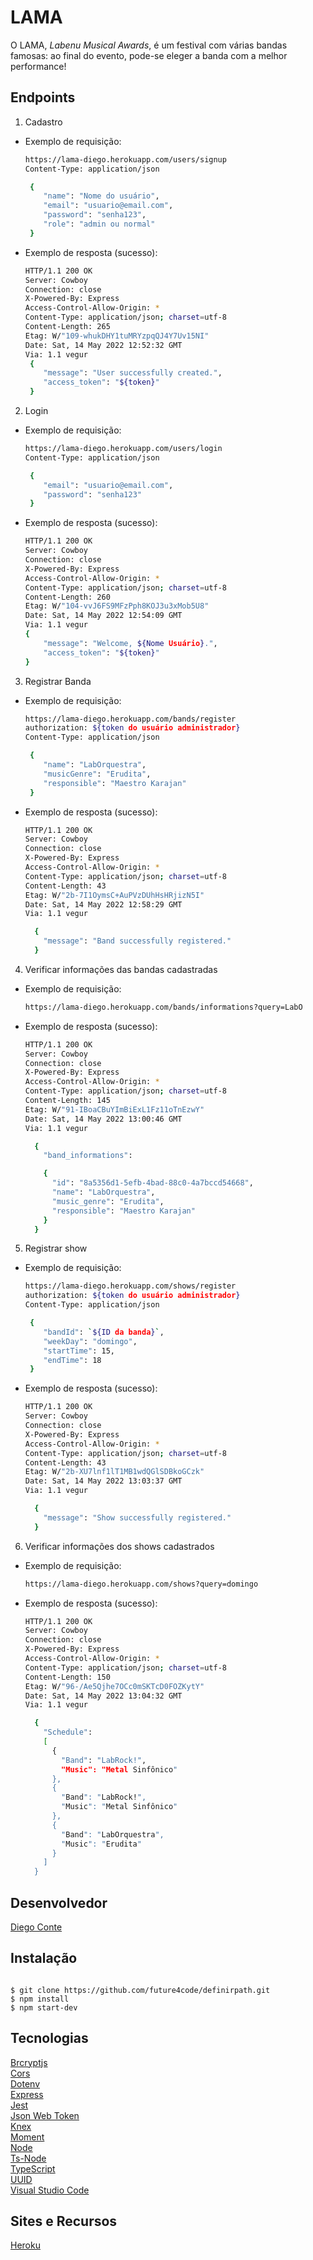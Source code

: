 # LAMA

O LAMA, _Labenu Musical Awards_, é um festival com várias bandas famosas: ao final do evento, pode-se eleger a banda com a melhor performance!

## Endpoints

1. Cadastro

- Exemplo de requisição:

  ```bash
  https://lama-diego.herokuapp.com/users/signup
  Content-Type: application/json

   {
      "name": "Nome do usuário",
      "email": "usuario@email.com",
      "password": "senha123",
      "role": "admin ou normal"
   }
  ```

- Exemplo de resposta (sucesso):

  ```bash
  HTTP/1.1 200 OK
  Server: Cowboy
  Connection: close
  X-Powered-By: Express
  Access-Control-Allow-Origin: *
  Content-Type: application/json; charset=utf-8
  Content-Length: 265
  Etag: W/"109-whukDHY1tuMRYzpqQJ4Y7Uv15NI"
  Date: Sat, 14 May 2022 12:52:32 GMT
  Via: 1.1 vegur
   {
      "message": "User successfully created.",
      "access_token": "${token}"
   }
  ```

2. Login

- Exemplo de requisição:

  ```bash
  https://lama-diego.herokuapp.com/users/login
  Content-Type: application/json

   {
      "email": "usuario@email.com",
      "password": "senha123"
   }
  ```

- Exemplo de resposta (sucesso):

  ```bash
  HTTP/1.1 200 OK
  Server: Cowboy
  Connection: close
  X-Powered-By: Express
  Access-Control-Allow-Origin: *
  Content-Type: application/json; charset=utf-8
  Content-Length: 260
  Etag: W/"104-vvJ6FS9MFzPph8KOJ3u3xMob5U8"
  Date: Sat, 14 May 2022 12:54:09 GMT
  Via: 1.1 vegur
  {
      "message": "Welcome, ${Nome Usuário}.",
      "access_token": "${token}"
  }
  ```

3. Registrar Banda

- Exemplo de requisição:

  ```bash
  https://lama-diego.herokuapp.com/bands/register
  authorization: ${token do usuário administrador}
  Content-Type: application/json

   {
      "name": "LabOrquestra",
      "musicGenre": "Erudita",
      "responsible": "Maestro Karajan"
   }
  ```

- Exemplo de resposta (sucesso):

  ```bash
  HTTP/1.1 200 OK
  Server: Cowboy
  Connection: close
  X-Powered-By: Express
  Access-Control-Allow-Origin: *
  Content-Type: application/json; charset=utf-8
  Content-Length: 43
  Etag: W/"2b-7I1OymsC+AuPVzDUhHsHRjizN5I"
  Date: Sat, 14 May 2022 12:58:29 GMT
  Via: 1.1 vegur

    {
      "message": "Band successfully registered."
    }
  ```

4. Verificar informações das bandas cadastradas

- Exemplo de requisição:

  ```bash
  https://lama-diego.herokuapp.com/bands/informations?query=LabO
  ```

- Exemplo de resposta (sucesso):

  ```bash
  HTTP/1.1 200 OK
  Server: Cowboy
  Connection: close
  X-Powered-By: Express
  Access-Control-Allow-Origin: *
  Content-Type: application/json; charset=utf-8
  Content-Length: 145
  Etag: W/"91-IBoaCBuYImBiExL1Fz11oTnEzwY"
  Date: Sat, 14 May 2022 13:00:46 GMT
  Via: 1.1 vegur

    {
      "band_informations": 

      {
        "id": "8a5356d1-5efb-4bad-88c0-4a7bccd54668",
        "name": "LabOrquestra",
        "music_genre": "Erudita",
        "responsible": "Maestro Karajan"
      }
    }
  ```

5. Registrar show

- Exemplo de requisição:

  ```bash
  https://lama-diego.herokuapp.com/shows/register
  authorization: ${token do usuário administrador}
  Content-Type: application/json

   {
      "bandId": `${ID da banda}`,
      "weekDay": "domingo",
      "startTime": 15,
      "endTime": 18
   }
  ```

- Exemplo de resposta (sucesso):

  ```bash
  HTTP/1.1 200 OK
  Server: Cowboy
  Connection: close
  X-Powered-By: Express
  Access-Control-Allow-Origin: *
  Content-Type: application/json; charset=utf-8
  Content-Length: 43
  Etag: W/"2b-XU7lnf1lT1MB1wdQGlSDBkoGCzk"
  Date: Sat, 14 May 2022 13:03:37 GMT
  Via: 1.1 vegur

    {
      "message": "Show successfully registered."
    }
  ```

6. Verificar informações dos shows cadastrados

- Exemplo de requisição:

  ```bash
  https://lama-diego.herokuapp.com/shows?query=domingo
  ```

- Exemplo de resposta (sucesso):

  ```bash
  HTTP/1.1 200 OK
  Server: Cowboy
  Connection: close
  X-Powered-By: Express
  Access-Control-Allow-Origin: *
  Content-Type: application/json; charset=utf-8
  Content-Length: 150
  Etag: W/"96-/Ae5Qjhe7OCc0mSKTcD0FOZKytY"
  Date: Sat, 14 May 2022 13:04:32 GMT
  Via: 1.1 vegur

    {
      "Schedule": 
      [
        {
          "Band": "LabRock!",
          "Music": "Metal Sinfônico"
        },
        {
          "Band": "LabRock!",
          "Music": "Metal Sinfônico"
        },
        {
          "Band": "LabOrquestra",
          "Music": "Erudita"
        }
      ]
    }
  ```

## Desenvolvedor

[Diego Conte](https://github.com/diegocomte)

## Instalação

```

$ git clone https://github.com/future4code/definirpath.git
$ npm install
$ npm start-dev

```

## Tecnologias

[Brcryptjs](https://www.npmjs.com/package/bcryptjs)\
[Cors](https://expressjs.com/en/resources/middleware/cors.html)\
[Dotenv](https://www.npmjs.com/package/dotenv)\
[Express](https://expressjs.com/)\
[Jest](https://jestjs.io/fr/)\
[Json Web Token](https://www.npmjs.com/package/jsonwebtoken)\
[Knex](http://knexjs.org/)\
[Moment](https://momentjs.com/)\
[Node](https://nodejs.org/en/)\
[Ts-Node](https://www.npmjs.com/package/ts-node)\
[TypeScript](https://www.typescriptlang.org/)\
[UUID](https://www.npmjs.com/package/uuid)\
[Visual Studio Code](https://code.visualstudio.com/docs/editor/vscode-web)

## Sites e Recursos

[Heroku](https://cookenu-diego.herokuapp.com/)

```

```
